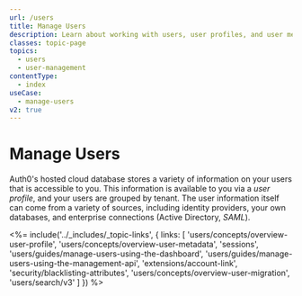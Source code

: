 ```yaml
---
url: /users
title: Manage Users
description: Learn about working with users, user profiles, and user metadata in Auth0.
classes: topic-page
topics:
  - users
  - user-management
contentType:
  - index
useCase:
  - manage-users
v2: true
---
```

# Manage Users

Auth0's hosted cloud database stores a variety of information on your users that is accessible to you. This information is available to you via a *user profile*, and your users are grouped by tenant. The user information itself can come from a variety of sources, including identity providers, your own databases, and enterprise connections (Active Directory, <dfn data-key="security-assertion-markup-language">SAML</dfn>).

<%= include('../_includes/_topic-links', { links: [
  'users/concepts/overview-user-profile',
  'users/concepts/overview-user-metadata',
  'sessions',
  'users/guides/manage-users-using-the-dashboard',
  'users/guides/manage-users-using-the-management-api',
  'extensions/account-link',
  'security/blacklisting-attributes',
  'users/concepts/overview-user-migration',
  'users/search/v3'
] }) %>